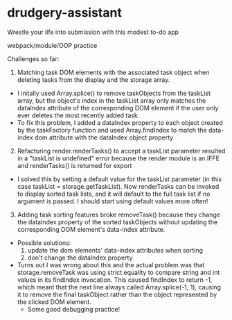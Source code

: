 # drudgery-assistant
Wrestle your life into submission with this modest to-do app

webpack/module/OOP practice

Challenges so far:

1) Matching task DOM elements with the associated task object when deleting tasks from the display and the storage array.
  - I initally used Array.splice() to remove taskObjects from the taskList array, but the object's index in the taskList array only matches the dataIndex attribute of the corresponding DOM element if the user only ever deletes the most recently added task.
  - To fix this problem, I added a dataIndex property to each object created by the taskFactory function and used Array.findIndex to match the data-index dom attribute with the dataIndex object property

2) Refactoring render.renderTasks() to accept a taskList parameter resulted in a "taskList is undefined" error because the render module is an IFFE and renderTasks() is returned for export
  - I solved this by setting a default value for the taskList parameter (in this case taskList = storage.getTaskList). Now renderTasks can be invoked to display sorted task lists, and it will default to the full task list if no argument is passed. I should start using default values more often!

3) Adding task sorting features broke removeTask() because they change the dataIndex property of the sorted taskObjects without updating the corresponding DOM element's data-index attribute.
  - Possible solutions:
    1) update the dom elements' data-index attributes when sorting
    2) don't change the dataIndex property
  - Turns out I was wrong about this and the actual problem was that storage.removeTask was using strict equality to compare string and int values in its findIndex invocation. This caused findIndex to return -1, which meant that the next line always called Array.splice(-1, 1), causing it to remove the final taskObject rather than the object represented by the clicked DOM element.
    - Some good debugging practice!
